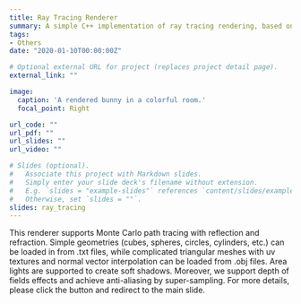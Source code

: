 ```yaml
---
title: Ray Tracing Renderer
summary: A simple C++ implementation of ray tracing rendering, based on Monte Carlo path tracing.
tags:
- Others
date: "2020-01-10T00:00:00Z"

# Optional external URL for project (replaces project detail page).
external_link: ""

image:
  caption: 'A rendered bunny in a colorful room.'
  focal_point: Right

url_code: ""
url_pdf: ""
url_slides: ""
url_video: ""

# Slides (optional).
#   Associate this project with Markdown slides.
#   Simply enter your slide deck's filename without extension.
#   E.g. `slides = "example-slides"` references `content/slides/example-slides.md`.
#   Otherwise, set `slides = ""`.
slides: ray_tracing
---
```




This renderer supports Monte Carlo path tracing with reflection and refraction. Simple geometries (cubes, spheres, circles, cylinders, etc.) can be loaded in from .txt files, while complicated triangular meshes with uv textures and normal vector interpolation can be loaded from .obj files. Area lights are supported to create soft shadows. Moreover, we support depth of fields effects and achieve anti-aliasing by super-sampling. For more details, please click the button and redirect to the main slide.

